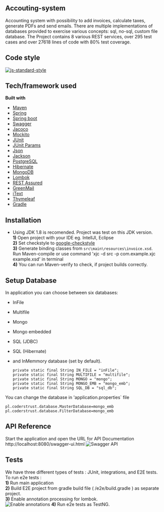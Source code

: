 ## Accouting-system
Accounting system with possibility to add invoices, calculate taxes, generate PDFs and send emails. There are multiple implementations of databases provided to exercise various concepts: sql, no-sql, custom file database.
The Project contains 8 various REST services, over 295 test cases and over 27618 lines of code with 80% test coverage.

## Code style
[![js-standard-style](https://img.shields.io/badge/code%20style-Google_Style-brightgreen.svg?style=flat)](https://github.com/checkstyle/checkstyle)

## Tech/framework used

<b>Built with</b>
- [Maven](https://maven.apache.org/)
- [Spring](https://spring.io/)
- [Spring boot](https://projects.spring.io/spring-boot/)
- [Swagger](https://swagger.io/)
- [Jacoco](https://www.eclemma.org/jacoco/)
- [Mockito](http://site.mockito.org/)
- [JUnit](https://maven.apache.org/)
- [JUnit Params](https://github.com/junit-team/junit4/wiki/parameterized-tests)
- [Json](https://www.json.org/)
- [Jackson](https://github.com/FasterXML/jackson)
- [PostgreSQL](https://www.postgresql.org/)
- [Hibernate](http://hibernate.org/)
- [MongoDB](https://www.mongodb.com/)
- [Lombok](https://projectlombok.org/)
- [REST Assured](http://rest-assured.io/)
- [GreenMail](http://www.icegreen.com/greenmail/)
- [iText](https://itextpdf.com/)
- [Thymeleaf](https://www.thymeleaf.org/)
- [Gradle](https://gradle.org/)

## Installation
- Using JDK 1.8 is recomended. Project was test on this JDK version.<br/>
**1)** Open project with your IDE eg. IntellJI, Eclipse<br/>
**2)** Set checkstyle to [google-checkstyle](https://github.com/pio-kol/accouting-system/blob/master/checkstyle-config/intellij-java-google-style.xml)<br/>
**3)** Generate binding classes from `src\main\resources\invoice.xsd`.<br/>
Run Maven-compile or use command 'xjc -d src -p com.example.xjc example.xsd' in terminal <br/>
**4)** You can run Maven-verify to check, if project builds correctly.<br/>

## Setup Database
In application you can choose between six databases:
- InFile
- Multifile
- Mongo
- Mongo embedded
- SQL (JDBC)
- SQL (Hibernate)
- and InMemmory database (set by default).

  ```
  private static final String IN_FILE = "inFile";
  private static final String MULTIFILE = "multifile";
  private static final String MONGO = "mongo";
  private static final String MONGO_EMB = "mongo_emb";
  private static final String SQL_DB = "sql_db";
  ```
 You can change the database in 'application.properties` file
 ```
pl.coderstrust.database.MasterDatabase=mongo_emb
pl.coderstrust.database.FilterDatabase=mongo_emb
```

## API Reference
Start the application and open the URL for API Documentation http://localhost:8080/swagger-ui.html
![Swagger API](https://github.com/pio-kol/accouting-system/blob/master/readme/swagger-screenshot.png)

## Tests
We have three different types of tests : JUnit, integrations, and E2E tests.<br/>
To run e2e tests :<br/>
**1)** Run main application<br/>
**2)** Build E2E project from gradle build file ( /e2e/build.gradle ) as separate project. <br/>
**3)** Enable annotation processing for lombok. <br/>
![Enable annotations](https://github.com/pio-kol/accouting-system/blob/master/readme/annotatnion.png)
**4)** Run e2e tests as TestNG.<br/>
